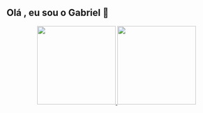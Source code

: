## Olá , eu sou o Gabriel 👋
<div align="center">
  <a href="https://github.com/GabrielSilva12">
  <img height="180em" src="https://github-readme-stats.vercel.app/api?username=GabrielSilva12&show_icons=true&theme=midnight-purple&include_all_commits=true&count_private=true"/>
  <img height="180em" src="https://github-readme-stats.vercel.app/api/top-langs/?username=GabrielSilva12&layout=compact&langs_count=7&theme=midnight-purple"/>
</div>
